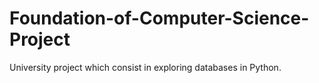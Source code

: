 # Foundation-of-Computer-Science-Project
University project which consist in exploring databases in Python. 
